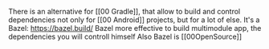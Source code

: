 
There is an alternative for [[00 Gradle]], that allow to build and control dependencies not only for [[00 Android]] projects, but for a lot of else.
It's a Bazel: https://bazel.build/
Bazel more effective to build multimodule app, the dependencies you will controll himself
Also Bazel is [[00OpenSource]]